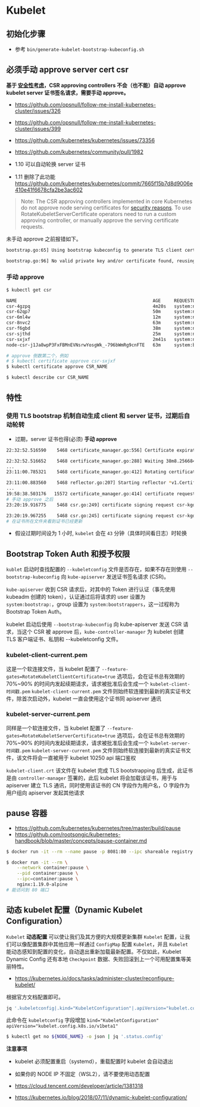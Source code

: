 # Kubelet

## 初始化步骤

* 参考 `bin/generate-kubelet-bootstrap-kubeconfig.sh`

## 必须手动 approve server cert csr

**基于 [安全性考虑](https://kubernetes.io/docs/reference/command-line-tools-reference/kubelet-tls-bootstrapping/#certificate-rotation)，CSR approving controllers 不会（也不能）自动 approve kubelet server 证书签名请求，需要手动 approve。**

* https://github.com/opsnull/follow-me-install-kubernetes-cluster/issues/326
* https://github.com/opsnull/follow-me-install-kubernetes-cluster/issues/399
* https://github.com/kubernetes/kubernetes/issues/73356
* https://github.com/kubernetes/community/pull/1982

* 1.10 可以自动轮换 server 证书
* 1.11 删除了此功能 https://github.com/kubernetes/kubernetes/commit/7665f15b7d8d9006e410e41f6678cfa2be3ac602

> Note: The CSR approving controllers implemented in core Kubernetes do not approve node serving certificates for [security reasons](https://github.com/kubernetes/community/pull/1982). To use RotateKubeletServerCertificate operators need to run a custom approving controller, or manually approve the serving certificate requests.

未手动 approve 之前报错如下。

```bash
bootstrap.go:65] Using bootstrap kubeconfig to generate TLS client cert, key and kubeconfig file

bootstrap.go:96] No valid private key and/or certificate found, reusing existing private key or creating a new one
```

### 手动 approve

```bash
$ kubectl get csr

NAME                                                   AGE     REQUESTOR                 CONDITION
csr-4gzpq                                              4m20s   system:node:node1         Pending
csr-62qp7                                              50m     system:node:node1         Pending
csr-6ml4w                                              12m     system:node:node1         Pending
csr-8nvc2                                              63m     system:node:node1         Pending
csr-f6gbd                                              38m     system:node:node1         Pending
csr-sjthd                                              25m     system:node:node1         Pending
csr-sxjxf                                              2m41s   system:node:node1         Pending
node-csr-j1Ja8wpP3FxFBMnEVNsrwYosgWk_-796bWmRg9cnFTE   63m     system:bootstrap:fp7k2i   Approved,Issued

# approve 倒数第二个，例如
# $ kubectl certificate approve csr-sxjxf
$ kubectl certificate approve CSR_NAME

$ kubectl describe csr CSR_NAME
```

## 特性

### 使用 TLS bootstrap 机制自动生成 client 和 server 证书，过期后自动轮转

* 过期，server 证书也得(必须) **手动 approve**

```bash
22:32:52.516590    5468 certificate_manager.go:556] Certificate expiration is 2020-09-07 15:27:50 +0000 UTC, rotation deadline is 2020-09-07 15:11:00.773330597 +0000 UTC

22:32:52.516652    5468 certificate_manager.go:288] Waiting 38m8.256684197s for next certificate rotation
...
23:11:00.785321    5468 certificate_manager.go:412] Rotating certificates

23:11:00.883560    5468 reflector.go:207] Starting reflector *v1.CertificateSigningRequest (0s) from k8s.io/client-go/tools/watch/informerwatcher.go:146
...
19:58:38.503176   15572 certificate_manager.go:414] certificate request was not signed: timed out waiting for the condition (未手动 approve 报错)
# 手动 approve 之后
23:20:19.916775    5468 csr.go:249] certificate signing request csr-kgd6x is approved, waiting to be issued

23:20:19.967255    5468 csr.go:245] certificate signing request csr-kgd6x is issued
# 在证书所在文件夹看到证书已经更新
```

* 假设过期时间设为 1 小时, `kubelet` 会在 `43` 分钟（具体时间看日志）时轮换

## Bootstrap Token Auth 和授予权限

`kublet` 启动时查找配置的 `--kubeletconfig` 文件是否存在，如果不存在则使用 `--bootstrap-kubeconfig` 向 `kube-apiserver` 发送证书签名请求 (CSR)。

`kube-apiserver` 收到 CSR 请求后，对其中的 Token 进行认证（事先使用 kubeadm 创建的 token），认证通过后将请求的 user 设置为 `system:bootstrap:`，group 设置为 `system:bootstrappers`，这一过程称为 Bootstrap Token Auth。

kubelet 启动后使用 `--bootstrap-kubeconfig` 向 kube-apiserver 发送 CSR 请求，当这个 CSR 被 approve 后，`kube-controller-manager` 为 kubelet 创建 TLS 客户端证书、私钥和 --kubeletconfig 文件。

### kubelet-client-current.pem

这是一个软连接文件，当 kubelet 配置了 `--feature-gates=RotateKubeletClientCertificate=true` 选项后，会在证书总有效期的 70%~90% 的时间内发起续期请求，请求被批准后会生成一个 `kubelet-client-时间戳.pem` `kubelet-client-current.pem` 文件则始终软连接到最新的真实证书文件，除首次启动外，kubelet 一直会使用这个证书同 apiserver 通讯

### kubelet-server-current.pem

同样是一个软连接文件，当 kubelet 配置了 `--feature-gates=RotateKubeletServerCertificate=true` 选项后，会在证书总有效期的 70%~90% 的时间内发起续期请求，请求被批准后会生成一个 `kubelet-server-时间戳.pem` `kubelet-server-current.pem` 文件则始终软连接到最新的真实证书文件，该文件将会一直被用于 kubelet 10250 api 端口鉴权

`kubelet-client.crt` 该文件在 kubelet 完成 TLS bootstrapping 后生成，此证书是由 `controller-manager` 签署的，此后 kubelet 将会加载该证书，用于与 apiserver 建立 TLS 通讯，同时使用该证书的 CN 字段作为用户名，O 字段作为用户组向 apiserver 发起其他请求

## pause 容器

* https://github.com/kubernetes/kubernetes/tree/master/build/pause
* https://github.com/rootsongjc/kubernetes-handbook/blob/master/concepts/pause-container.md

```bash
$ docker run -it --rm --name pause -p 8081:80 --ipc shareable registry.cn-hangzhou.aliyuncs.com/google_containers/pause:3.2

$ docker run -it --rm \
    --network container:pause \
    --pid container:pause \
    --ipc=container:pause \
    nginx:1.19.0-alpine
# 能访问到 80 端口
```

## 动态 kubelet 配置（Dynamic Kubelet Configuration）

`Kubelet` **动态配置** 可以使让我们及其方便的大规模更新集群 `Kubelet` 配置，让我们可以像配置集群中其他应用一样通过 `ConfigMap` 配置 `Kubelet`，并且 `Kubelet` 能动态感知到配置的变化，自动退出重新加载最新配置。不仅如此，Kubelet Dynamic Config 还有本地 `Checkpoint` 数据、失败回滚到上一个可用配置集等美丽特性。

* https://kubernetes.io/docs/tasks/administer-cluster/reconfigure-kubelet/

根据官方文档配置即可。

```bash
jq '.kubeletconfig|.kind="KubeletConfiguration"|.apiVersion="kubelet.config.k8s.io/v1beta1"'
```

此命令在 `kubeletconfig` 字段增加 `kind="KubeletConfiguration"` `apiVersion="kubelet.config.k8s.io/v1beta1"`

```bash
$ kubectl get no ${NODE_NAME} -o json | jq '.status.config'
```

**注意事项**

* kubelet 必须配置重启（systemd），重载配置时 kubelet 会自动退出
* 如果你的 NODE IP 不固定（WSL2），请不要使用动态配置

* https://cloud.tencent.com/developer/article/1381318
* https://kubernetes.io/blog/2018/07/11/dynamic-kubelet-configuration/
